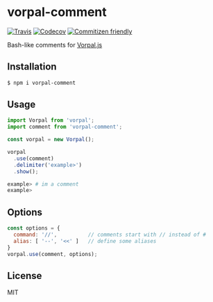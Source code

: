 vorpal-comment
==============

[![Travis](https://img.shields.io/travis/subk/vorpal-comment.svg)](https://travis-ci.org/subk/vorpal-comment)
[![Codecov](https://img.shields.io/codecov/c/github/subk/vorpal-comment.svg?maxAge=2592000)](https://codecov.io/github/subk/vorpal-comment)
[![Commitizen friendly](https://img.shields.io/badge/commitizen-friendly-brightgreen.svg)](http://commitizen.github.io/cz-cli/)

Bash-like comments for [Vorpal.js](http://vorpal.js.org/)

## Installation
```bash
$ npm i vorpal-comment
```

## Usage
```javascript
import Vorpal from 'vorpal';
import comment from 'vorpal-comment';

const vorpal = new Vorpal();

vorpal
  .use(comment)
  .delimiter('example>')
  .show();
```
```bash
example> # im a comment
example>
```

## Options
```javascript
const options = {
  command: '//',          // comments start with // instead of #
  alias: [ '--', '<<' ]   // define some aliases
}
vorpal.use(comment, options);
```
## License
MIT
